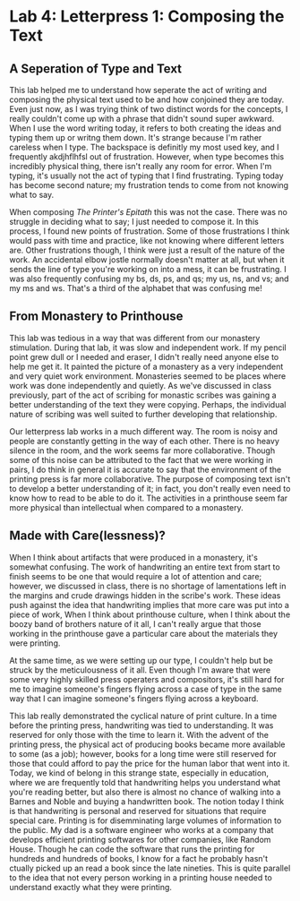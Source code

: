 # Lab 4: Letterpress 1: Composing the Text

## A Seperation of Type and Text

This lab helped me to understand how seperate the act of writing and composing the physical text used to be and how conjoined they are today. Even just now, as I was trying think of two distinct words for the concepts, I really couldn't come up with a phrase that didn't sound super awkward. When I use the word writing today, it refers to both creating the ideas and typing them up or writng them down. It's strange because I'm rather careless when I type. The backspace is definitly my most used key, and I frequently akdjhflhfsl out of frustration. However, when type becomes this incredibly physical thing, there isn't really any room for error. When I'm typing, it's usually not the act of typing that I find frustrating. Typing today has become second nature; my frustration tends to come from not knowing what to say. 
 
When composing _The Printer's Epitath_ this was not the case. There was no struggle in deciding what to say; I just needed to compose it. In this process, I found new points of frustration. Some of those frustrations I think would pass with time and practice, like not knowing where different letters are. Other frustrations though, I think were just a result of the nature of the work. An accidental elbow jostle normally doesn't matter at all, but when it sends the line of type you're working on into a mess, it can be frustrating. I was also frequently confusing my bs, ds, ps, and qs; my us, ns, and vs; and my ms and ws.  That's a third of the alphabet that was confusing me!

## From Monastery to Printhouse

This lab was tedious in a way that was different from our monastery stimulation. During that lab, it was slow and independent work. If my pencil point grew dull or I needed and eraser, I didn't really need anyone else to help me get it. It painted the picture of a monastery as a very independent and very quiet work environment. Monasteries seemed to be places where work was done independently and quietly. As we've discussed in class previously, part of the act of scribing for monastic scribes was gaining a better understanding of the text they were copying. Perhaps, the individual nature of scribing was well suited to further developing that relationship.

Our letterpress lab works in a much different way. The room is noisy and people are constantly getting in the way of each other. There is no heavy silence in the room, and the work seems far more collaborative. Though some of this noise can be attributed to the fact that we were working in pairs, I do think in general it is accurate to say that the environment of the printing press is far more collaborative. The purpose of composing text isn't to develop a better understanding of it; in fact, you don't really even need to know how to read to be able to do it. The activities in a printhouse seem far more physical than intellectual when compared to a monastery.

## Made with Care(lessness)?

When I think about artifacts that were produced in a monastery, it's somewhat confusing. The work of handwriting an entire text from start to finish seems to be one that would require a lot of attention and care; however, we discussed in class, there is no shortage of lamentations left in the margins and crude drawings hidden in the scribe's work. These ideas push against the idea that handwriting implies that more care was put into a piece of work, When I think about printhouse culture, when I think about the boozy band of brothers nature of it all, I can't really argue that those working in the printhouse gave a particular care about the materials they were printing. 

At the same time, as we were setting up our type, I couldn't help but be struck by the meticulousness of it all. Even though I'm aware that were some very highly skilled press operaters and compositors, it's still hard for me to imagine someone's fingers flying across a case of type in the same way that I can imagine someone's fingers flying across a keyboard.  

This lab really demonstrated the cyclical nature of print culture. In a time before the printing press, handwriting was tied to understanding. It was reserved for only those with the time to learn it. With the advent of the printing press, the physical act of producing books became more available to some (as a job); however, books for a long time were still reserved for those that could afford to pay the price for the human labor that went into it. Today, we kind of belong in this strange state, especially in education, where we are frequently told that handwriting helps you understand what you're reading better, but also there is almost no chance of walking into a Barnes and Noble and buying a handwritten book. The notion today I think is that handwriting is personal and reserved for situations that require special care. Printing is for disemminating large volumes of information to the public. My dad is a software engineer who works at a company that develops efficient printing softwares for other companies, like Random House. Though he can code the software that runs the printing for hundreds and hundreds of books, I know for a fact he probably hasn't ctually picked up an read a book since the late nineties. This is quite parallel to the idea that not every person working in a printing house needed to understand exactly what they were printing. 